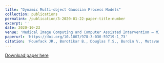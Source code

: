```yaml
---
title: "Dynamic Multi-object Gaussian Process Models"
collection: publications
permalink: /publication/3-2020-01-22-paper-title-number
excerpt: ''
date: 2020-10-23
venue: 'Medical Image Computing and Computer Assisted Intervention – MICCAI'
paperurl: 'https://doi.org/10.1007/978-3-030-59719-1_73'
citation: 'Fouefack JR., Borotikar B., Douglas T.S., Burdin V., Mutsvangwa T.E.M. (2020)  &quot;Dynamic Multi-object Gaussian Process Models.&quot; <i> In: Martel A.L. et al. (eds) Medical Image Computing and Computer Assisted Intervention – MICCAI 2020. MICCAI 2020. Lecture Notes in Computer Science, vol 12264. Springer, Cham</i>.'
---
```



[Download paper here](https://link.springer.com/content/pdf/10.1007%2F978-3-030-59719-1_73.pdf)



